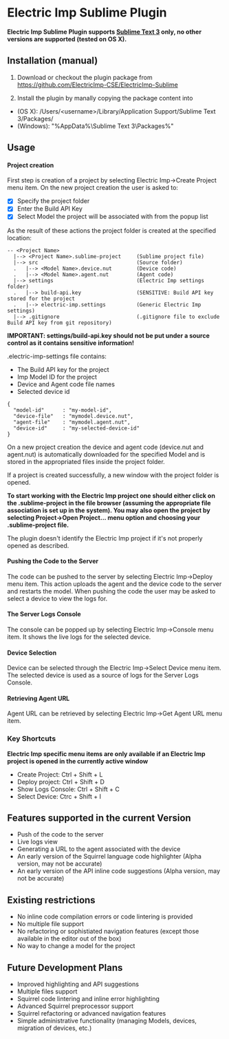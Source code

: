 Electric Imp Sublime Plugin
=================================

**Electric Imp Sublime Plugin supports [Sublime Text 3](https://www.sublimetext.com/3) only, no other versions are supported (tested on OS X).**

## Installation (manual)

1. Download or checkout the plugin package from https://github.com/ElectricImp-CSE/ElectricImp-Sublime

2. Install the plugin by manally copying the package content into
  - (OS X): /Users/&lt;username&gt;/Library/Application Support/Sublime Text 3/Packages/
  - (Windows): "%AppData%\Sublime Text 3\Packages\%"

## Usage

#### Project creation

First step is creation of a project by selecting Electric Imp->Create Project menu item. On the new project creation the user is asked to:

- [X] Specify the project folder
- [X] Enter the Build API Key
- [X] Select Model the project will be associated with from the popup list

As the result of these actions the project folder is created at the specified location:

```
-- <Project Name>
  |--> <Project Name>.sublime-project     (Sublime project file)
  |--> src                                (Source folder) 
  .   |--> <Model Name>.device.nut        (Device code)
  .   |--> <Model Name>.agent.nut         (Agent code)
  |--> settings                           (Electric Imp settings folder)
  .   |--> build-api.key                  (SENSITIVE: Build API key stored for the project
  .   |--> electric-imp.settings          (Generic Electric Imp settings)
  |--> .gitignore                         (.gitignore file to exclude Build API key from git repository)
```

**IMPORTANT: settings/build-api.key should not be put under a source control as it contains sensitive information!**

<Project Name>.electric-imp-settings file contains:

- The Build API key for the project
- Imp Model ID for the project
- Device and Agent code file names
- Selected device id

```
{
  "model-id"      : "my-model-id",
  "device-file"   : "mymodel.device.nut",
  "agent-file"    : "mymodel.agent.nut",
  "device-id"     : "my-selected-device-id"
}
```

On a new project creation the device and agent code (device.nut and agent.nut) is automatically downloaded for the specified Model and is stored in the appropriated files inside the project folder.

If a project is created successfully, a new window with the project folder is opened. 

**To start working with the Electric Imp project one should either click on the <Project Name>.sublime-project in the file browser (assuming the appropriate file association is set up in the system). You may also open the project by selecting Project->Open Project... menu option and choosing your <Project Name>.sublime-project file.**

The plugin doesn't identify the Electric Imp project if it's not properly opened as described.

#### Pushing the Code to the Server

The code can be pushed to the server by selecting Electric Imp->Deploy menu item. This action uploads the agent and the device code to the server and restarts the model. When pushing the code the user may be asked to select a device to view the logs for.

#### The Server Logs Console

The console can be popped up by selecting Electric Imp->Console menu item. It shows the live logs for the selected device.

#### Device Selection

Device can be selected through the Electric Imp->Select Device menu item. The selected device is used as a source of logs for the Server Logs Console.

#### Retrieving Agent URL

Agent URL can be retrieved by selecting Electric Imp->Get Agent URL menu item.

### Key Shortcuts

**Electric Imp specific menu items are only available if an Electric Imp project is opened in the currently active window**

- Create Project: Ctrl + Shift + L
- Deploy project: Ctrl + Shift + D
- Show Logs Console: Ctrl + Shift + C
- Select Device: Ctrc + Shift + I


## Features supported in the current Version

- Push of the code to the server
- Live logs view
- Generating a URL to the agent associated with the device
- An early version of the Squirrel language code highlighter (Alpha version, may not be accurate)
- An early version of the API inline code suggestions (Alpha version, may not be accurate)

## Existing restrictions

- No inline code compilation errors or code lintering is provided
- No multiple file support
- No refactoring or sophistiated navigation features (except those available in the editor out of the box)
- No way to change a model for the project

## Future Development Plans

- Improved highlighting and API suggestions
- Multiple files support
- Squirrel code lintering and inline error highlighting
- Advanced Squirrel preprocessor support
- Squirrel refactoring or advanced navigation features
- Simple administrative functionality (managing Models, devices, migration of devices, etc.)